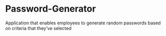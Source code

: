 # Password-Generator
Application that enables employees to generate random passwords based on criteria that they’ve selected

